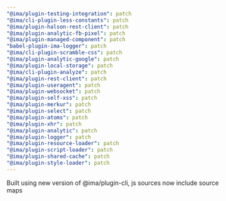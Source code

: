 ```yaml
---
"@ima/plugin-testing-integration": patch
"@ima/cli-plugin-less-constants": patch
"@ima/plugin-halson-rest-client": patch
"@ima/plugin-analytic-fb-pixel": patch
"@ima/plugin-managed-component": patch
"babel-plugin-ima-logger": patch
"@ima/cli-plugin-scramble-css": patch
"@ima/plugin-analytic-google": patch
"@ima/plugin-local-storage": patch
"@ima/cli-plugin-analyze": patch
"@ima/plugin-rest-client": patch
"@ima/plugin-useragent": patch
"@ima/plugin-websocket": patch
"@ima/plugin-self-xss": patch
"@ima/plugin-merkur": patch
"@ima/plugin-select": patch
"@ima/plugin-atoms": patch
"@ima/plugin-xhr": patch
"@ima/plugin-analytic": patch
"@ima/plugin-logger": patch
"@ima/plugin-resource-loader": patch
"@ima/plugin-script-loader": patch
"@ima/plugin-shared-cache": patch
"@ima/plugin-style-loader": patch
---
```


Built using new version of @ima/plugin-cli, js sources now include source maps
